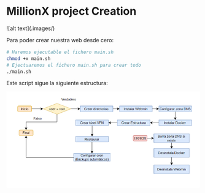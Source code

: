 # MillionX project Creation

![alt text](.images/<LOGO SIN FONDO.png>)

Para poder crear nuestra web desde cero:

```bash
# Haremos ejecutable el fichero main.sh
chmod +x main.sh
# Ejectuaremos el fichero main.sh para crear todo
./main.sh
```

Este script sigue la siguiente estructura:

![alt text](.images/image.png)
